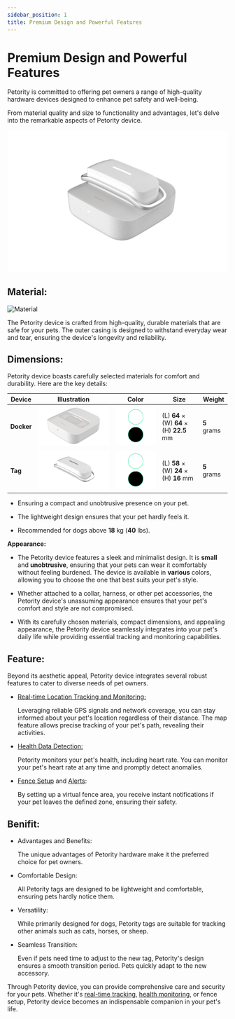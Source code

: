 ```yaml
---
sidebar_position: 1
title: Premium Design and Powerful Features
---
```


# Premium Design and Powerful Features
Petority is committed to offering pet owners a range of high-quality hardware devices designed to enhance pet safety and well-being. 

From material quality and size to functionality and advantages, let's delve into the remarkable aspects of Petority device.

![device](/img/devices/device.png)

## Material:

![Material](/img/devices/material.gif)

The Petority device is crafted from high-quality, durable materials that are safe for your pets. 
The outer casing is designed to withstand everyday wear and tear, ensuring the device's longevity and reliability.

## Dimensions:
Petority device boasts carefully selected materials for comfort and durability. Here are the key details:

| Device  |  Illustration  | Color | Size | Weight |
| ----------- |----------- | ----------- | ----------- | ----------- |
| **Docker** | ![Docker](/img/devices/docker.png) | ![color](/img/devices/color.png) | (L) **64** × (W) **64** × (H) **22.5** mm |  **5** grams |
| **Tag**  | ![Tag](/img/devices/tag.png) |![color](/img/devices/color.png) | (L) **58** × (W) **24** × (H) **16** mm |  **5** grams |

+ Ensuring a compact and unobtrusive presence on your pet.

+ The lightweight design ensures that your pet hardly feels it.

+ Recommended for dogs above **18** kg (**40** lbs).

**Appearance:**

+ The Petority device features a sleek and minimalist design. It is **small** and **unobtrusive**, ensuring that your pets can wear it comfortably without feeling burdened. The device is available in **various** colors, allowing you to choose the one that best suits your pet's style.

+ Whether attached to a collar, harness, or other pet accessories, the Petority device's unassuming appearance ensures that your pet's comfort and style are not compromised.

+ With its carefully chosen materials, compact dimensions, and appealing appearance, the Petority device seamlessly integrates into your pet's daily life while providing essential tracking and monitoring capabilities.

## Feature:
Beyond its aesthetic appeal, Petority device integrates several robust features to cater to diverse needs of pet owners.

+ [Real-time Location Tracking and Monitoring:](/docs/petority/features/live-tracking)
  
    Leveraging reliable GPS signals and network coverage, you can stay informed about your pet's location regardless of their distance. The map feature allows precise tracking of your pet's path, revealing their activities.

+ [Health Data Detection:](/docs/petority/features/health-monitoring)

  Petority monitors your pet's health, including heart rate. You can monitor your pet's heart rate at any time and promptly detect anomalies.
  
+ [Fence Setup](/docs/petority/features/fence) and [Alerts](/docs/petority/notification/fence-event):

    By setting up a virtual fence area, you receive instant notifications if your pet leaves the defined zone, ensuring their safety.

## Benifit:
  
+ Advantages and Benefits:

    The unique advantages of Petority hardware make it the preferred choice for pet owners.

+ Comfortable Design:

  All Petority tags are designed to be lightweight and comfortable, ensuring pets hardly notice them.
  
+ Versatility:

  While primarily designed for dogs, Petority tags are suitable for tracking other animals such as cats, horses, or sheep.
  
+ Seamless Transition:

  Even if pets need time to adjust to the new tag, Petority's design ensures a smooth transition period. Pets quickly adapt to the new accessory.

Through Petority device, you can provide comprehensive care and security for your pets. Whether it's [real-time tracking](/docs/petority/features/live-tracking), [health monitoring](/docs/petority/features/health-monitoring), or fence setup, Petority device becomes an indispensable companion in your pet's life.
